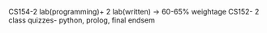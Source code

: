 CS154-2 lab(programming)+ 2 lab(written) -> 60-65% weightage
CS152- 2 class quizzes- python, prolog, final endsem

